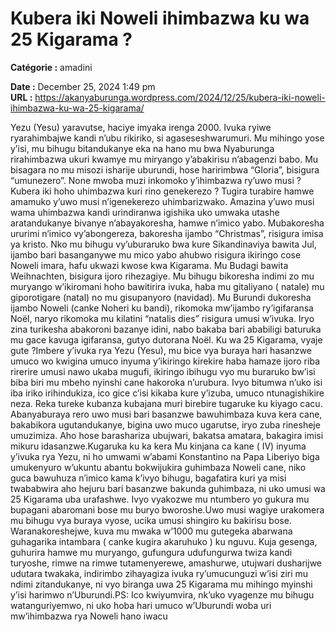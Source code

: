 # Kubera iki Noweli ihimbazwa ku wa 25 Kigarama ?

**Catégorie :** amadini

**Date :** December 25, 2024 1:49 pm  
**URL :** https://akanyaburunga.wordpress.com/2024/12/25/kubera-iki-noweli-ihimbazwa-ku-wa-25-kigarama/

Yezu (Yesu) yaravutse, haciye imyaka irenga 2000. Ivuka ryiwe ryarahimbajwe kandi n’ubu rikiriko, si agaseseshwarumuri. Mu mihingo yose y’isi, mu bihugu bitandukanye eka na hano mu bwa Nyaburunga rirahimbazwa ukuri kwamye mu miryango y’abakirisu n’abagenzi babo. Mu bisagara no mu misozi isharije uburundi, hose haririmbwa “Gloria”, bisigura “umunezero”. None mwoba muzi inkomoko y’ihimbazwa ry’uwo musi ? Kubera iki hoho uhimbazwa kuri rino genekerezo ? Tugira turabire hamwe amamuko y’uwo musi n’igenekerezo uhimbarizwako.
Amazina y’uwo musi wama uhimbazwa kandi urindiranwa igishika uko umwaka utashe aratandukanye bivanye n’abayakoresha, hamwe n’imico yabo. Mubakoresha ururimi n’imico vy’abongereza, bakoresha ijambo “Christmas”, risigura imisa ya kristo. Nko mu bihugu vy’uburaruko bwa kure Sikandinaviya bawita Jul, ijambo bari basanganywe mu mico yabo ahubwo risigura ikiringo cose Noweli imara, hafu ukwazi kwose kwa Kigarama. Mu Budagi bawita Weihnachten, bisigura ijoro rihezagiye. Mu bihugu bikoresha indimi zo mu muryango w’ikiromani hoho bawitirira ivuka, haba mu gitaliyano ( natale) mu giporotigare (natal) no mu gisupanyoro (navidad).
Mu Burundi dukoresha ijambo Noweli (canke Noheri ku bandi), rikomoka mw’ijambo ry’igifaransa Noël, naryo rikomoka mu kilatini “natalis dies” risigura umusi w’ivuka. Iryo zina turikesha abakoroni bazanye idini, nabo bakaba bari ababiligi baturuka mu gace kavuga igifaransa, gutyo dutorana Noël.
Ku wa 25 Kigarama, vyaje gute ?Imbere y’ivuka rya Yezu (Yesu), mu bice vya buraya hari hasanzwe umuco wo kwigina umuco inyuma y’ikiringo kirekire haba hamaze ijoro riba rirerire umusi nawo ukaba mugufi, ikiringo ibihugu vyo mu buraruko bw’isi biba biri mu mbeho nyinshi cane hakoroka n’urubura. Ivyo bitumwa n’uko isi iba iriko irihindukiza, ico gice c’isi kikaba kure y’izuba, umuco ntunagishikire neza. Reka tureke kubanza kubajana muri birebire tugaruke ku kiyago cacu.
Abanyaburaya rero uwo musi bari basanzwe bawuhimbaza kuva kera cane, bakabikora ugutandukanye, bigina uwo muco ugarutse, iryo zuba rinesheje umuzimiza.
Aho hose barashariza ubujwari, bakatsa amatara, bakagira imisi mikuru idasanzwe.Kugaruka ku ka kera
Mu kinjana ca kane ( IV) inyuma y’ivuka rya Yezu, ni ho umwami w’abami Konstantino na Papa Liberiyo biga umukenyuro w’ukuntu abantu bokwijukira guhimbaza Noweli cane, niko guca bawuhuza n’imico kama k’ivyo bihugu, bagafatira kuri ya misi twababwira aho hejuru bari basanzwe bakunda guhimbaza, ni uko umusi wa 25 Kigarama uba urafashwe. Ivyo vyakozwe mu ntumbero yo gukura mu bupagani abaromani bose mu buryo bworoshe.Uwo musi wagiye urakomera mu bihugu vya buraya vyose, ucika umusi shingiro ku bakirisu bose. Waranakoreshejwe, kuva mu mwaka w’1000 mu gutegeka abarwana guhagarika intambara ( canke kugira akaruhuko ) ku nguvu.
Kuja gesenga, guhurira hamwe mu muryango, gufungura udufungurwa twiza kandi turyoshe, rimwe na rimwe tutamenyerewe, amashurwe, utujwari dusharijwe udutara twakaka, indirimbo zihayagiza ivuka ry’umucunguzi w’isi ziri mu ndimi zitandukanye, ni vyo biranga uwa 25 Kigarama mu mihingo myinshi y’isi harimwo n’Uburundi.PS: Ico kwiyumvira, nk’uko vyagenze mu bihugu watanguriyemwo, ni uko hoba hari umuco w’Uburundi woba uri mw’ihimbazwa rya Noweli hano iwacu
